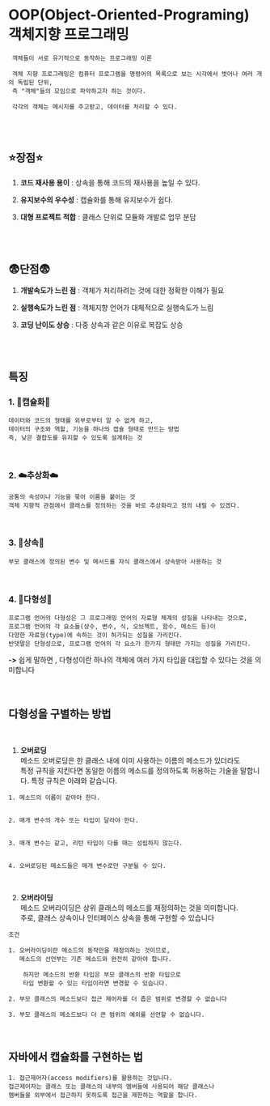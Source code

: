 # OOP(Object-Oriented-Programing) 객체지향 프로그래밍

```
 객체들이 서로 유기적으로 동작하는 프로그래밍 이론
 
 객체 지향 프로그래밍은 컴퓨터 프로그램을 명령어의 목록으로 보는 시각에서 벗어나 여러 개의 독립된 단위, 
 즉 "객체"들의 모임으로 파악하고자 하는 것이다. 
 
 각각의 객체는 메시지를 주고받고, 데이터를 처리할 수 있다.
```
<br><br>

## :star:**장점**:star:
1. **코드 재사용 용이** : 상속을 통해 코드의 재사용을 높일 수 있다.


2. **유지보수의 우수성** :  캡슐화를 통해 유지보수가 쉽다.


3. **대형 프로젝트 적합** : 클래스 단위로 모듈화 개발로 업무 분담

<br><br>

## :fearful:**단점**:fearful:
1. **개발속도가 느린 점** : 객체가 처리하려는 것에 대한 정확한 이해가 필요


2. **실행속도가 느린 점** : 객체지향 언어가 대체적으로 실행속도가 느림


3. **코딩 난이도 상승** : 다중 상속과 같은 이유로 복잡도 상승

<br><br>

## **특징**

### 1. :hospital:캡슐화:hospital:
```
데이터와 코드의 형태를 외부로부터 알 수 없게 하고, 
데이터의 구조와 역할, 기능을 하나의 캡슐 형태로 만드는 방법
즉, 낮은 결합도를 유지할 수 있도록 설계하는 것
```

<br>


### 2. :cloud:추상화:cloud:
```
공통의 속성이나 기능을 묶어 이름을 붙이는 것
객체 지향적 관점에서 클래스를 정의하는 것을 바로 추상화라고 정의 내릴 수 있겠다.
```

<br>

### 3. :bow:상속:bow:
```
부모 클래스에 정의된 변수 및 메서드를 자식 클래스에서 상속받아 사용하는 것
```



<br>

### 4. :santa:다형성:santa:
```
프로그램 언어의 다형성은 그 프로그래밍 언어의 자료형 체계의 성질을 나타내는 것으로,
프로그램 언어의 각 요소들(상수, 변수, 식, 오브젝트, 함수, 메소드 등)이
다양한 자료형(type)에 속하는 것이 허가되는 성질을 가리킨다. 
반댓말은 단형성으로, 프로그램 언어의 각 요소가 한가지 형태만 가지는 성질을 가리킨다.
```
**->** 쉽게 말하면 , 다형성이란 하나의 객체에 여러 가지 타입을 대입할 수 있다는 것을 의미합니다

<br>
  
## 다형성을 구별하는 방법
<br>

1. **오버로딩**<br>
메소드 오버로딩은 한 클래스 내에 이미 사용하는 이름의 메소드가 있더라도<br> 특정 규칙을 지킨다면 동일한 이름의 메소드를 정의하도록 허용하는 기술을 말합니다. 특정 규칙은 아래와 같습니다.
```
1. 메소드의 이름이 같아야 한다.

 
2. 매개 변수의 개수 또는 타입이 달라야 한다.

 
3. 매개 변수는 같고, 리턴 타입이 다를 때는 성립하지 않는다.

 
4. 오버로딩된 메소드들은 매개 변수로만 구분될 수 있다.
```
<br>

2. **오버라이딩**<br>
메소드 오버라이딩은 상위 클래스의 메소드를 재정의하는 것을 의미합니다.<br> 주로, 클래스 상속이나 인터페이스 상속을  통해 구현할 수 있습니다

```
조건

1. 오버라이딩이란 메소드의 동작만을 재정의하는 것이므로,
   메소드의 선언부는 기존 메소드와 완전히 같아야 합니다.

    하지만 메소드의 반환 타입은 부모 클래스의 반환 타입으로 
    타입 변환할 수 있는 타입이라면 변경할 수 있습니다.

2. 부모 클래스의 메소드보다 접근 제어자를 더 좁은 범위로 변경할 수 없습니다

3. 부모 클래스의 메소드보다 더 큰 범위의 예외를 선언할 수 없습니다.
```
<br>

## 자바에서 캡슐화를 구현하는 법

```
1. 접근제어자(access modifiers)를 활용하는 것입니다. 
접근제어자는 클래스 또는 클래스의 내부의 멤버들에 사용되어 해당 클래스나
멤버들을 외부에서 접근하지 못하도록 접근을 제한하는 역할을 합니다. 
```







